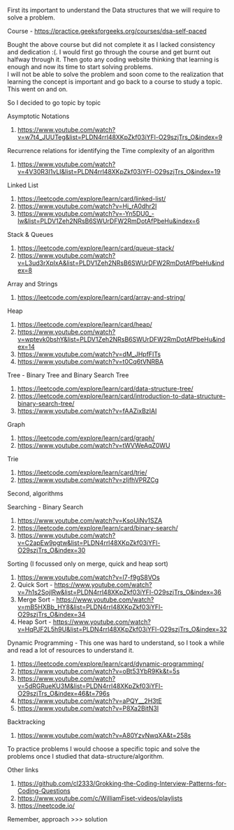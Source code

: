 First its important to understand the Data structures that we will require to solve a problem.

Course - https://practice.geeksforgeeks.org/courses/dsa-self-paced

Bought the above course but did not complete it as I lacked consistency and dedication :(.
I would first go through the course and get burnt out halfway through it. 
Then goto any coding website thinking that learning is enough and now its time to start solving problems.\
I will not be able to solve the problem and soon come to the realization that learning 
the concept is important and go back to a course to study a topic. This went on and on.

So I decided to go topic by topic

Asymptotic Notations

1. https://www.youtube.com/watch?v=w7t4_JUUTeg&list=PLDN4rrl48XKpZkf03iYFl-O29szjTrs_O&index=9

Recurrence relations for identifying the Time complexity of an algorithm

1. https://www.youtube.com/watch?v=4V30R3I1vLI&list=PLDN4rrl48XKpZkf03iYFl-O29szjTrs_O&index=19

Linked List

1. https://leetcode.com/explore/learn/card/linked-list/
2. https://www.youtube.com/watch?v=Hj_rA0dhr2I
3. https://www.youtube.com/watch?v=-Yn5DU0_-lw&list=PLDV1Zeh2NRsB6SWUrDFW2RmDotAfPbeHu&index=6

Stack & Queues

1. https://leetcode.com/explore/learn/card/queue-stack/
2. https://www.youtube.com/watch?v=L3ud3rXpIxA&list=PLDV1Zeh2NRsB6SWUrDFW2RmDotAfPbeHu&index=8

Array and Strings

1. https://leetcode.com/explore/learn/card/array-and-string/

Heap

1. https://leetcode.com/explore/learn/card/heap/
2. https://www.youtube.com/watch?v=wptevk0bshY&list=PLDV1Zeh2NRsB6SWUrDFW2RmDotAfPbeHu&index=14
3. https://www.youtube.com/watch?v=dM_JHpfFITs
4. https://www.youtube.com/watch?v=t0Cq6tVNRBA

Tree - Binary Tree and Binary Search Tree

1. https://leetcode.com/explore/learn/card/data-structure-tree/
2. https://leetcode.com/explore/learn/card/introduction-to-data-structure-binary-search-tree/
3. https://www.youtube.com/watch?v=fAAZixBzIAI

Graph

1. https://leetcode.com/explore/learn/card/graph/
2. https://www.youtube.com/watch?v=tWVWeAqZ0WU

Trie

1. https://leetcode.com/explore/learn/card/trie/
2. https://www.youtube.com/watch?v=zIjfhVPRZCg


Second, algorithms

Searching - Binary Search

1. https://www.youtube.com/watch?v=KsoUiNv1SZA
2. https://leetcode.com/explore/learn/card/binary-search/
3. https://www.youtube.com/watch?v=C2apEw9pgtw&list=PLDN4rrl48XKpZkf03iYFl-O29szjTrs_O&index=30


Sorting (I focussed only on merge, quick and heap sort)

1. https://www.youtube.com/watch?v=l7-f9gS8VOs
2. Quick Sort - https://www.youtube.com/watch?v=7h1s2SojIRw&list=PLDN4rrl48XKpZkf03iYFl-O29szjTrs_O&index=36
3. Merge Sort - https://www.youtube.com/watch?v=mB5HXBb_HY8&list=PLDN4rrl48XKpZkf03iYFl-O29szjTrs_O&index=34
4. Heap Sort - https://www.youtube.com/watch?v=HqPJF2L5h9U&list=PLDN4rrl48XKpZkf03iYFl-O29szjTrs_O&index=32


Dynamic Programming - This one was hard to understand, so I took a while and read a lot of resources to understand it.

1. https://leetcode.com/explore/learn/card/dynamic-programming/
2. https://www.youtube.com/watch?v=oBt53YbR9Kk&t=5s
3. https://www.youtube.com/watch?v=5dRGRueKU3M&list=PLDN4rrl48XKpZkf03iYFl-O29szjTrs_O&index=46&t=796s
4. https://www.youtube.com/watch?v=aPQY__2H3tE
5. https://www.youtube.com/watch?v=P8Xa2BitN3I


Backtracking

1. https://www.youtube.com/watch?v=A80YzvNwqXA&t=258s

To practice problems I would choose a specific topic and solve the problems once I studied that data-structure/algorithm.

Other links

1. https://github.com/cl2333/Grokking-the-Coding-Interview-Patterns-for-Coding-Questions
2. https://www.youtube.com/c/WilliamFiset-videos/playlists
3. https://neetcode.io/


Remember, approach >>> solution

